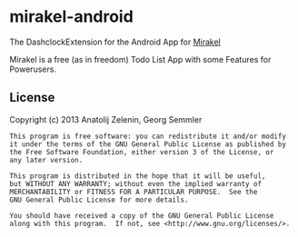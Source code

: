 mirakel-android
===============

The DashclockExtension for the Android App for [Mirakel](https://github.com/azapps/mirakel-android)

Mirakel is a free (as in freedom) Todo List App with some Features for Powerusers.


## License

Copyright (c) 2013 Anatolij Zelenin, Georg Semmler


    This program is free software: you can redistribute it and/or modify
    it under the terms of the GNU General Public License as published by
    the Free Software Foundation, either version 3 of the License, or
    any later version.

    This program is distributed in the hope that it will be useful,
    but WITHOUT ANY WARRANTY; without even the implied warranty of
    MERCHANTABILITY or FITNESS FOR A PARTICULAR PURPOSE.  See the
    GNU General Public License for more details.

    You should have received a copy of the GNU General Public License
    along with this program.  If not, see <http://www.gnu.org/licenses/>.
